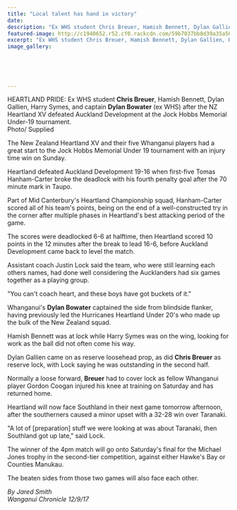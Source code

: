 ```yaml
---
title: "Local talent has hand in victory"
date: 
description: "Ex WHS student Chris Breuer, Hamish Bennett, Dylan Gallien, Harry Symes, & captain Dylan Bowater (ex WHS) after the NZ Heartland XV defeated Auckland Dev..."
featured-image: http://c1940652.r52.cf0.rackcdn.com/59b7037bb8d39a35a5000ba4/U19-rugby-tourny-breuer-bowater-chron-12-Sept.jpg
excerpt: "Ex WHS student Chris Breuer, Hamish Bennett, Dylan Gallien, Harry Symes, and captain Dylan Bowater (ex WHS) after the NZ Heartland XV defeated Auckland Dev at the Jock Hobbs Memorial U19 tournament."
image_gallery:
    
    
    
    
    
---
```


<p><span>HEARTLAND PRIDE:&nbsp;Ex WHS student <strong>Chris Breuer</strong>, Hamish Bennett, Dylan Gallien, Harry Symes, and captain <strong>Dylan Bowater</strong> (ex WHS) after the NZ Heartland XV defeated Auckland Development at the Jock Hobbs Memorial Under-19 tournament.<br />Photo/ Supplied</span></p>
<p class="element element-paragraph">The New Zealand Heartland XV and their five Whanganui players had a great start to the Jock Hobbs Memorial Under 19 tournament with an injury time win on Sunday.</p>
<p class="element element-paragraph">Heartland defeated Auckland Development 19-16 when first-five Tomas Hanham-Carter broke the deadlock with his fourth penalty goal after the 70 minute mark in Taupo.</p>
<p class="element element-paragraph">Part of Mid Canterbury's Heartland Championship squad, Hanham-Carter scored all of his team's points, being on the end of a well-constructed try in the corner after multiple phases in Heartland's best attacking period of the game.</p>
<p class="element element-paragraph">The scores were deadlocked 6-6 at halftime, then Heartland scored 10 points in the 12 minutes after the break to lead 16-6, before Auckland Development came back to level the match.</p>
<p class="element element-paragraph">Assistant coach Justin Lock said the team, who were still learning each others names, had done well considering the Aucklanders had six games together as a playing group.</p>
<p class="element element-paragraph">"You can't coach heart, and these boys have got buckets of it."</p>
<p class="element element-paragraph">Whanganui's <strong>Dylan Bowater</strong> captained the side from blindside flanker, having previously led the Hurricanes Heartland Under 20's who made up the bulk of the New Zealand squad.</p>
<p class="element element-paragraph">Hamish Bennett was at lock while Harry Symes was on the wing, looking for work as the ball did not often come his way.</p>
<p class="element element-paragraph">Dylan Gallien came on as reserve loosehead prop, as did <strong>Chris Breuer</strong> as reserve lock, with Lock saying he was outstanding in the second half.</p>
<p class="element element-paragraph">Normally a loose forward, <strong>Breuer</strong> had to cover lock as fellow Whanganui player Gordon Coogan injured his knee at training on Saturday and has returned home.</p>
<p class="element element-paragraph">Heartland will now face Southland in their next game tomorrow afternoon, after the southerners caused a minor upset with a 32-28 win over Taranaki.</p>
<p class="element element-paragraph">"A lot of [preparation] stuff we were looking at was about Taranaki, then Southland got up late," said Lock.</p>
<p class="element element-paragraph">The winner of the 4pm match will go onto Saturday's final for the Michael Jones trophy in the second-tier competition, against either Hawke's Bay or Counties Manukau.</p>
<p class="element element-paragraph">The beaten sides from those two games will also face each other.</p>
<p class="element element-paragraph"><em>By Jared Smith</em><br /><em>Wanganui Chronicle 12/9/17</em></p>

